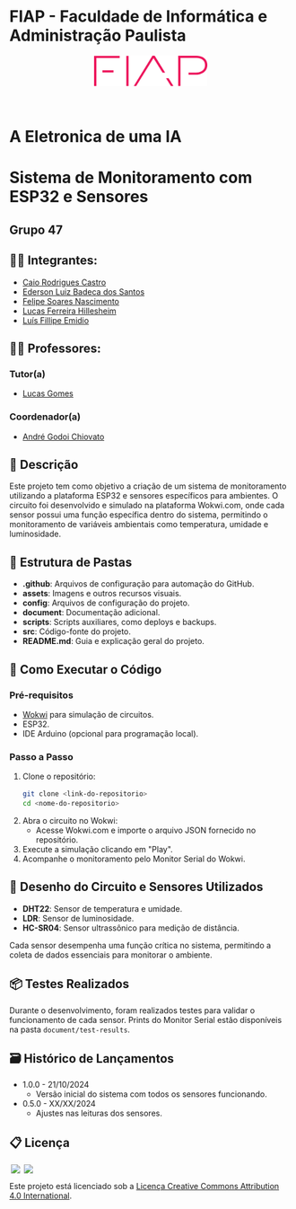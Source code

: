 
# FIAP - Faculdade de Informática e Administração Paulista

<p align="center">
<a href="https://www.fiap.com.br/"><img src="assets/logo-fiap.png" alt="FIAP - Faculdade de Informática e Administração Paulista" width="40%" height="40%"></a>
</p>

<br>

# A Eletronica de uma IA
# Sistema de Monitoramento com ESP32 e Sensores

## Grupo 47

## 👨‍🎓 Integrantes:
- [Caio Rodrigues Castro](https://www.linkedin.com/in/caiorcastro/)
- [Ederson Luiz Badeca dos Santos](https://www.linkedin.com/in/ederson-badeca/)
- [Felipe Soares Nascimento](https://www.linkedin.com/in/digitalmanagerfelipesoares/)
- [Lucas Ferreira Hillesheim](https://www.linkedin.com/in/lfhillesheim/)
- [Luís Fillipe Emidio](https://www.linkedin.com/in/luisfuturist/)

## 👩‍🏫 Professores:
### Tutor(a)
- [Lucas Gomes](https://www.linkedin.com/in/lucas-gomes-moreira-15a8452a/)
### Coordenador(a)
- [André Godoi Chiovato](https://www.linkedin.com/in/profandregodoi/)

## 📜 Descrição

Este projeto tem como objetivo a criação de um sistema de monitoramento utilizando a plataforma ESP32 e sensores específicos para ambientes. O circuito foi desenvolvido e simulado na plataforma Wokwi.com, onde cada sensor possui uma função específica dentro do sistema, permitindo o monitoramento de variáveis ambientais como temperatura, umidade e luminosidade.

## 📁 Estrutura de Pastas

- **.github**: Arquivos de configuração para automação do GitHub.
- **assets**: Imagens e outros recursos visuais.
- **config**: Arquivos de configuração do projeto.
- **document**: Documentação adicional.
- **scripts**: Scripts auxiliares, como deploys e backups.
- **src**: Código-fonte do projeto.
- **README.md**: Guia e explicação geral do projeto.

## 🔧 Como Executar o Código

### Pré-requisitos
- [Wokwi](https://wokwi.com/) para simulação de circuitos.
- ESP32.
- IDE Arduino (opcional para programação local).

### Passo a Passo
1. Clone o repositório:
   ```bash
   git clone <link-do-repositorio>
   cd <nome-do-repositorio>
   ```
2. Abra o circuito no Wokwi:
   - Acesse Wokwi.com e importe o arquivo JSON fornecido no repositório.
3. Execute a simulação clicando em "Play".
4. Acompanhe o monitoramento pelo Monitor Serial do Wokwi.

## 🔌 Desenho do Circuito e Sensores Utilizados

- **DHT22**: Sensor de temperatura e umidade.
- **LDR**: Sensor de luminosidade.
- **HC-SR04**: Sensor ultrassônico para medição de distância.

Cada sensor desempenha uma função crítica no sistema, permitindo a coleta de dados essenciais para monitorar o ambiente.

## 📦 Testes Realizados

Durante o desenvolvimento, foram realizados testes para validar o funcionamento de cada sensor. Prints do Monitor Serial estão disponíveis na pasta `document/test-results`.

## 🗃 Histórico de Lançamentos

* 1.0.0 - 21/10/2024
    * Versão inicial do sistema com todos os sensores funcionando.
* 0.5.0 - XX/XX/2024
    * Ajustes nas leituras dos sensores.

## 📋 Licença

<img style="height:22px!important;margin-left:3px;vertical-align:text-bottom;" src="https://mirrors.creativecommons.org/presskit/icons/cc.svg?ref=chooser-v1">
<img style="height:22px!important;margin-left:3px;vertical-align:text-bottom;" src="https://mirrors.creativecommons.org/presskit/icons/by.svg?ref=chooser-v1">
<p>
Este projeto está licenciado sob a <a href="http://creativecommons.org/licenses/by/4.0/?ref=chooser-v1" target="_blank">Licença Creative Commons Attribution 4.0 International</a>.
</p>
